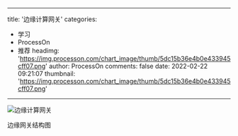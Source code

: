 
---
title: '边缘计算网关'
categories: 
 - 学习
 - ProcessOn
 - 推荐
headimg: 'https://img.processon.com/chart_image/thumb/5dc15b36e4b0e433945cff07.png'
author: ProcessOn
comments: false
date: 2022-02-22 09:21:07
thumbnail: 'https://img.processon.com/chart_image/thumb/5dc15b36e4b0e433945cff07.png'
---

<div>   
<img class="thumb" alt="边缘计算网关" src="https://img.processon.com/chart_image/thumb/5dc15b36e4b0e433945cff07.png" referrerpolicy="no-referrer">
<p>边缘网关结构图</p>  
</div>
            